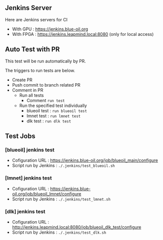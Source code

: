 ## Jenkins Server
Here are Jenkins servers for CI
* With GPU : https://jenkins.blue-oil.org
* With FPGA : https://jenkins.leapmind.local:8080 (only for local access)

## Auto Test with PR
This test will be run automatically by PR.

The triggers to run tests are below.
* Create PR
* Push commit to branch related PR
* Comment in PR
    * Run all tests
        * Comment `run test`
    * Run the specified test individually
        * blueoil test : `run blueoil test`
        * lmnet test : `run lmnet test`
        * dlk test : `run dlk test`


## Test Jobs
### [blueoil] jenkins test
* Cofiguration URL : https://jenkins.blue-oil.org/job/blueoil_main/configure
* Script run by Jenkins : `./.jenkins/test_blueoil.sh`

### [lmnet] jenkins test
* Cofiguration URL : https://jenkins.blue-oil.org/job/blueoil_lmnet/configure
* Script run by Jenkins : `./.jenkins/test_lmnet.sh`

### [dlk] jenkins test
* Cofiguration URL : http://jenkins.leapmind.local:8080/job/blueoil_dlk_test/configure
* Script run by Jenkins : `./.jenkins/test_dlk.sh`
